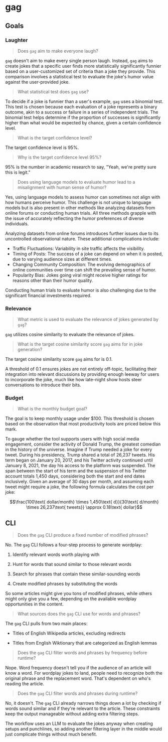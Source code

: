 # gag

## Goals

### Laughter

> Does `gag` aim to make everyone laugh?

`gag` doesn't aim to make every single person laugh. Instead, `gag` aims to create jokes that a specific user finds more statistically significantly funnier based on a user-customized set of criteria than a joke they provide. This comparison involves a statistical test to evaluate the joke's humor value against the user-provided joke.

> What statistical test does `gag` use?

To decide if a joke is funnier than a user's example, `gag` uses a binomial test. This test is chosen because each evaluation of a joke represents a binary outcome, akin to a success or failure in a series of independent trials. The binomial test helps determine if the proportion of successes is significantly higher than what would be expected by chance, given a certain confidence level.

> What is the target confidence level?

The target confidence level is 95%.

> Why is the target confidence level 95%?

95% is the number in academic research to say, "Yeah, we're pretty sure this is legit."

> Does using language models to evaluate humor lead to a misalignment with human sense of humor?

Yes, using language models to assess humor can sometimes not align with how humans perceive humor. This challenge is not unique to language models but is also present in other methods like analyzing datasets from online forums or conducting human trials. All three methods grapple with the issue of accurately reflecting the humor preferences of diverse individuals.

Analyzing datasets from online forums introduces further issues due to its uncontrolled observational nature. These additional complications include:

- Traffic Fluctuations: Variability in site traffic affects the visibility.
- Timing of Posts: The success of a joke can depend on when it is posted, due to varying audience sizes at different times.
- Changing Community Composition: The evolving demographics of online communities over time can shift the prevailing sense of humor.
- Popularity Bias: Jokes going viral might receive higher ratings for reasons other than their humor quality.

Conducting human trials to evaluate humor is also challenging due to the significant financial investments required.

### Relevance

> What metric is used to evaluate the relevance of jokes generated by `gag`?

`gag` utilizes cosine similarity to evaluate the relevance of jokes.

> What is the target cosine similarity score `gag` aims for in joke generation?

The target cosine similarity score `gag` aims for is 0.1.

A threshold of 0.1 ensures jokes are not entirely off-topic, facilitating their integration into relevant discussions by providing enough leeway for users to incorporate the joke, much like how late-night show hosts steer conversations to introduce their bits.

### Budget

> What is the monthly budget goal?

The goal is to keep monthly usage under $100. This threshold is chosen based on the observation that most productivity tools are priced below this mark.

To gauge whether the tool supports users with high social media engagement, consider the activity of Donald Trump, the greatest comedian in the history of the universe. Imagine if Trump needed a joke for every tweet. During his presidency, Trump shared a total of 26,237 tweets. His term began on January 20, 2017, and his Twitter activity continued until January 8, 2021, the day his access to the platform was suspended. The span between the start of his term and the suspension of his Twitter account totals 1,450 days, considering both the start and end dates inclusively. Given an average of 30 days per month, and assuming each tweet might require a joke, the following formula calculates the cost per joke:

$$\frac{100\text{ dollar/month} \times 1,450\text{ d}}{30\text{ d/month} \times 26,237\text{ tweets}} \approx 0.18\text{ dollar}$$

## CLI

> Does the `gag` CLI produce a fixed number of modified phrases?

No. The `gag` CLI follows a four-step process to generate wordplay:

1. Identify relevant words worth playing with

1. Hunt for words that sound similar to those relevant words

1. Search for phrases that contain these similar-sounding words

1. Create modified phrases by substituting the words

So some articles might give you tons of modified phrases, while others might only give you a few, depending on the available wordplay opportunities in the content.

> What sources does the `gag` CLI use for words and phrases?

The `gag` CLI pulls from two main places:

- Titles of English Wikipedia articles, excluding redirects

- Titles from English Wiktionary that are categorized as English lemmas

> Does the `gag` CLI filter words and phrases by frequency before runtime?

Nope. Word frequency doesn't tell you if the audience of an article will know a word. For wordplay jokes to land, people need to recognize both the original phrase and the replacement word. That's dependent on who's reading the article.

> Does the `gag` CLI filter words and phrases during runtime?

No, it doesn't. The `gag` CLI already narrows things down a lot by checking if words sound similar and if they're relevant to the article. These constraints keep the output manageable without adding extra filtering steps.

The workflow uses an LLM to evaluate the jokes anyway when creating setups and punchlines, so adding another filtering layer in the middle would just complicate things without much benefit.
